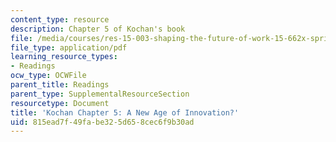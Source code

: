 ```yaml
---
content_type: resource
description: Chapter 5 of Kochan's book
file: /media/courses/res-15-003-shaping-the-future-of-work-15-662x-spring-2016/815ead7f49fabe325d658cec6f9b30ad_MITRES_15_003S16_Chapter5.pdf
file_type: application/pdf
learning_resource_types:
- Readings
ocw_type: OCWFile
parent_title: Readings
parent_type: SupplementalResourceSection
resourcetype: Document
title: 'Kochan Chapter 5: A New Age of Innovation?'
uid: 815ead7f-49fa-be32-5d65-8cec6f9b30ad
---
```

